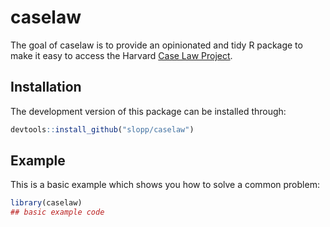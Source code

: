 
# caselaw


The goal of caselaw is to provide an opinionated and tidy R package to make it easy to access the Harvard [Case Law Project](https://case.law).

## Installation

The development version of this package can be installed through:

``` r
devtools::install_github("slopp/caselaw")
```

## Example

This is a basic example which shows you how to solve a common problem:

``` r
library(caselaw)
## basic example code
```

